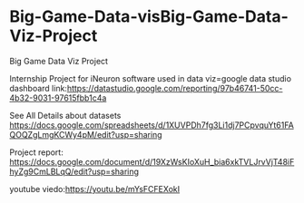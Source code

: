 # Big-Game-Data-visBig-Game-Data-Viz-Project
Big Game Data Viz Project 

Internship Project for iNeuron 
software used in data viz=google data studio
dashboard link:https://datastudio.google.com/reporting/97b46741-50cc-4b32-9031-97615fbb1c4a

See All Details about datasets
https://docs.google.com/spreadsheets/d/1XUVPDh7fg3Li1dj7PCpvquYt61FAQOQZgLmgKCWy4pM/edit?usp=sharing


Project report:
https://docs.google.com/document/d/19XzWsKIoXuH_bia6xkTVLJrvVjT48iFhyZg9CmLBLqQ/edit?usp=sharing

youtube viedo:https://youtu.be/mYsFCFEXokI
